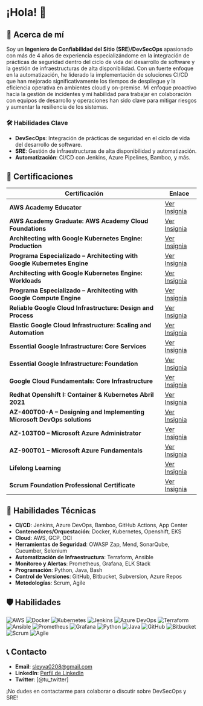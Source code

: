 # ¡Hola! 👋

## 🎯 Acerca de mí
Soy un **Ingeniero de Confiabilidad del Sitio (SRE)/DevSecOps** apasionado con más de 4 años de experiencia especializándome en la integración de prácticas de seguridad dentro del ciclo de vida del desarrollo de software y la gestión de infraestructuras de alta disponibilidad. Con un fuerte enfoque en la automatización, he liderado la implementación de soluciones CI/CD que han mejorado significativamente los tiempos de despliegue y la eficiencia operativa en ambientes cloud y on-premise. Mi enfoque proactivo hacia la gestión de incidentes y mi habilidad para trabajar en colaboración con equipos de desarrollo y operaciones han sido clave para mitigar riesgos y aumentar la resiliencia de los sistemas.

### 🛠️ Habilidades Clave
- **DevSecOps**: Integración de prácticas de seguridad en el ciclo de vida del desarrollo de software.
- **SRE**: Gestión de infraestructuras de alta disponibilidad y automatización.
- **Automatización**: CI/CD con Jenkins, Azure Pipelines, Bamboo, y más.

## 🏅 Certificaciones

| Certificación | Enlace |
| --- | --- |
| **AWS Academy Educator** | [Ver Insignia](https://www.credly.com/badges/4d7a2a90-1f1a-4b6f-a3db-4f9c255a36e4) |
| **AWS Academy Graduate: AWS Academy Cloud Foundations** | [Ver Insignia](https://www.credly.com/badges/2419b380-14a6-42f7-9504-8c8d2f3f2a11) |
| **Architecting with Google Kubernetes Engine: Production** | [Ver Insignia](https://www.credly.com/badges/54af5b7f-b3ff-41ad-a5a4-01c0a6d9d5ef) |
| **Programa Especializado – Architecting with Google Kubernetes Engine** | [Ver Insignia](https://www.credly.com/badges/54af5b7f-b3ff-41ad-a5a4-01c0a6d9d5ef) |
| **Architecting with Google Kubernetes Engine: Workloads** | [Ver Insignia](https://www.credly.com/badges/54af5b7f-b3ff-41ad-a5a4-01c0a6d9d5ef) |
| **Programa Especializado – Architecting with Google Compute Engine** | [Ver Insignia](https://www.credly.com/badges/54af5b7f-b3ff-41ad-a5a4-01c0a6d9d5ef) |
| **Reliable Google Cloud Infrastructure: Design and Process** | [Ver Insignia](https://www.credly.com/badges/54af5b7f-b3ff-41ad-a5a4-01c0a6d9d5ef) |
| **Elastic Google Cloud Infrastructure: Scaling and Automation** | [Ver Insignia](https://www.credly.com/badges/54af5b7f-b3ff-41ad-a5a4-01c0a6d9d5ef) |
| **Essential Google Infrastructure: Core Services** | [Ver Insignia](https://www.credly.com/badges/54af5b7f-b3ff-41ad-a5a4-01c0a6d9d5ef) |
| **Essential Google Infrastructure: Foundation** | [Ver Insignia](https://www.credly.com/badges/54af5b7f-b3ff-41ad-a5a4-01c0a6d9d5ef) |
| **Google Cloud Fundamentals: Core Infrastructure** | [Ver Insignia](https://www.credly.com/badges/54af5b7f-b3ff-41ad-a5a4-01c0a6d9d5ef) |
| **Redhat Openshift I: Container & Kubernetes Abril 2021** | [Ver Insignia](https://www.credly.com/badges/54af5b7f-b3ff-41ad-a5a4-01c0a6d9d5ef) |
| **AZ-400T00-A – Designing and Implementing Microsoft DevOps solutions** | [Ver Insignia](https://www.credly.com/badges/54af5b7f-b3ff-41ad-a5a4-01c0a6d9d5ef) |
| **AZ-103T00 – Microsoft Azure Administrator** | [Ver Insignia](https://www.credly.com/badges/54af5b7f-b3ff-41ad-a5a4-01c0a6d9d5ef) |
| **AZ-900T01 – Microsoft Azure Fundamentals** | [Ver Insignia](https://www.credly.com/badges/54af5b7f-b3ff-41ad-a5a4-01c0a6d9d5ef) |
| **Lifelong Learning** | [Ver Insignia](https://www.credly.com/badges/54af5b7f-b3ff-41ad-a5a4-01c0a6d9d5ef) |
| **Scrum Foundation Professional Certificate** | [Ver Insignia](https://www.credly.com/badges/54af5b7f-b3ff-41ad-a5a4-01c0a6d9d5ef) |

## 🔧 Habilidades Técnicas
- **CI/CD**: Jenkins, Azure DevOps, Bamboo, GitHub Actions, App Center
- **Contenedores/Orquestación**: Docker, Kubernetes, Openshift, EKS
- **Cloud**: AWS, GCP, OCI
- **Herramientas de Seguridad**: OWASP Zap, Mend, SonarQube, Cucumber, Selenium
- **Automatización de Infraestructura**: Terraform, Ansible
- **Monitoreo y Alertas**: Prometheus, Grafana, ELK Stack
- **Programación**: Python, Java, Bash
- **Control de Versiones**: GitHub, Bitbucket, Subversion, Azure Repos
- **Metodologías**: Scrum, Agile

## 🛡️ Habilidades

![AWS](https://img.shields.io/badge/AWS-%23FF9900.svg?style=for-the-badge&logo=amazon-aws&logoColor=white)
![Docker](https://img.shields.io/badge/Docker-%230db7ed.svg?style=for-the-badge&logo=docker&logoColor=white)
![Kubernetes](https://img.shields.io/badge/Kubernetes-%23326ce5.svg?style=for-the-badge&logo=kubernetes&logoColor=white)
![Jenkins](https://img.shields.io/badge/Jenkins-%23D24939.svg?style=for-the-badge&logo=jenkins&logoColor=white)
![Azure DevOps](https://img.shields.io/badge/Azure%20DevOps-%230072C6.svg?style=for-the-badge&logo=azure-devops&logoColor=white)
![Terraform](https://img.shields.io/badge/Terraform-%23623CE4.svg?style=for-the-badge&logo=terraform&logoColor=white)
![Ansible](https://img.shields.io/badge/Ansible-%23EE0000.svg?style=for-the-badge&logo=ansible&logoColor=white)
![Prometheus](https://img.shields.io/badge/Prometheus-%23E6522C.svg?style=for-the-badge&logo=prometheus&logoColor=white)
![Grafana](https://img.shields.io/badge/Grafana-%23F46800.svg?style=for-the-badge&logo=grafana&logoColor=white)
![Python](https://img.shields.io/badge/Python-%233776AB.svg?style=for-the-badge&logo=python&logoColor=white)
![Java](https://img.shields.io/badge/Java-%23ED8B00.svg?style=for-the-badge&logo=java&logoColor=white)
![GitHub](https://img.shields.io/badge/GitHub-%23181717.svg?style=for-the-badge&logo=github&logoColor=white)
![Bitbucket](https://img.shields.io/badge/Bitbucket-%230047B3.svg?style=for-the-badge&logo=bitbucket&logoColor=white)
![Scrum](https://img.shields.io/badge/Scrum-%230095FF.svg?style=for-the-badge&logo=scrumalliance&logoColor=white)
![Agile](https://img.shields.io/badge/Agile-%2300D664.svg?style=for-the-badge&logo=agile&logoColor=white)

## 📞 Contacto
- **Email**: sleyva0208@gmail.com
- **LinkedIn**: [Perfil de LinkedIn](https://www.linkedin.com/in/sleyva18)
- **Twitter**: [@tu_twitter]

¡No dudes en contactarme para colaborar o discutir sobre DevSecOps y SRE!
